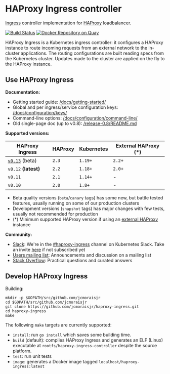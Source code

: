 # HAProxy Ingress controller

[Ingress](https://kubernetes.io/docs/concepts/services-networking/ingress/) controller
implementation for [HAProxy](http://www.haproxy.org/) loadbalancer.

[![Build Status](https://travis-ci.org/jcmoraisjr/haproxy-ingress.svg?branch=master)](https://travis-ci.org/jcmoraisjr/haproxy-ingress) [![Docker Repository on Quay](https://quay.io/repository/jcmoraisjr/haproxy-ingress/status "Docker Repository on Quay")](https://quay.io/repository/jcmoraisjr/haproxy-ingress)

HAProxy Ingress is a Kubernetes ingress controller: it configures a HAProxy instance
to route incoming requests from an external network to the in-cluster applications.
The routing configurations are built reading specs from the Kubernetes cluster.
Updates made to the cluster are applied on the fly to the HAProxy instance.

## Use HAProxy Ingress

**Documentation:**

* Getting started guide: [/docs/getting-started/](https://haproxy-ingress.github.io/docs/getting-started/)
* Global and per ingress/service configuration keys: [/docs/configuration/keys/](https://haproxy-ingress.github.io/docs/configuration/keys/)
* Command-line options: [/docs/configuration/command-line/](https://haproxy-ingress.github.io/docs/configuration/command-line/)
* Old single-page doc (up to v0.8): [/release-0.8/README.md](https://github.com/jcmoraisjr/haproxy-ingress/blob/release-0.8/README.md)

**Supported versions:**

| HAProxy Ingress                                      | HAProxy | Kubernetes | External HAProxy (*) |
|------------------------------------------------------|---------|------------|----------------------|
| [`v0.13`](CHANGELOG/CHANGELOG-v0.13.md) (beta)       | `2.3`   | `1.19+`    | `2.2+`               |
| `v0.12` **(latest)**                                 | `2.2`   | `1.18+`    | `2.0+`               |
| `v0.11`                                              | `2.1`   | `1.14+`    | -                    |
| `v0.10`                                              | `2.0`   | `1.8+`     | -                    |

* Beta quality versions (`beta`/`canary` tags) has some new, but battle tested features, usually running on some of our production clusters
* Development versions (`snapshot` tags) has major changes with few tests, usually not recommended for production
* (*) Minimum supported HAProxy version if using an [external HAProxy](https://haproxy-ingress.github.io/docs/examples/external-haproxy/) instance

**Community:**

* [Slack](https://kubernetes.slack.com/channels/haproxy-ingress): We're in the [#haproxy-ingress](https://kubernetes.slack.com/channels/haproxy-ingress) channel on Kubernetes Slack. Take an invite [here](https://slack.k8s.io) if not subscribed yet
* [Users mailing list](https://groups.google.com/forum/#!forum/haproxy-ingress): Announcements and discussion on a mailing list
* [Stack Overflow](https://stackoverflow.com/questions/tagged/haproxy-ingress): Practical questions and curated answers

## Develop HAProxy Ingress

Building:

```
mkdir -p $GOPATH/src/github.com/jcmoraisjr
cd $GOPATH/src/github.com/jcmoraisjr
git clone https://github.com/jcmoraisjr/haproxy-ingress.git
cd haproxy-ingress
make
```

The following `make` targets are currently supported:

* `install`: run `go install` which saves some building time.
* `build` (default): compiles HAProxy Ingress and generates an ELF (Linux) executable at `rootfs/haproxy-ingress-controller` despite the source platform.
* `test`: run unit tests
* `image`: generates a Docker image tagged `localhost/haproxy-ingress:latest`
